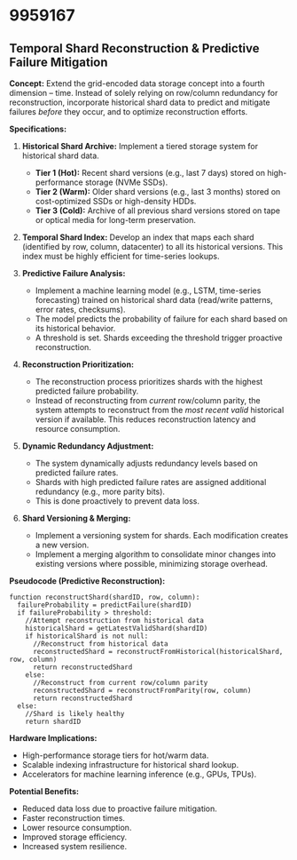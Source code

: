 # 9959167

## Temporal Shard Reconstruction & Predictive Failure Mitigation

**Concept:** Extend the grid-encoded data storage concept into a fourth dimension – time. Instead of solely relying on row/column redundancy for reconstruction, incorporate historical shard data to predict and mitigate failures *before* they occur, and to optimize reconstruction efforts.

**Specifications:**

1.  **Historical Shard Archive:** Implement a tiered storage system for historical shard data. 
    *   **Tier 1 (Hot):**  Recent shard versions (e.g., last 7 days) stored on high-performance storage (NVMe SSDs).
    *   **Tier 2 (Warm):**  Older shard versions (e.g., last 3 months) stored on cost-optimized SSDs or high-density HDDs.
    *   **Tier 3 (Cold):**  Archive of all previous shard versions stored on tape or optical media for long-term preservation.

2.  **Temporal Shard Index:**  Develop an index that maps each shard (identified by row, column, datacenter) to all its historical versions.  This index must be highly efficient for time-series lookups.

3.  **Predictive Failure Analysis:** 
    *   Implement a machine learning model (e.g., LSTM, time-series forecasting) trained on historical shard data (read/write patterns, error rates, checksums).
    *   The model predicts the probability of failure for each shard based on its historical behavior. 
    *   A threshold is set. Shards exceeding the threshold trigger proactive reconstruction.

4.  **Reconstruction Prioritization:**
    *   The reconstruction process prioritizes shards with the highest predicted failure probability.
    *   Instead of reconstructing from *current* row/column parity, the system attempts to reconstruct from the *most recent valid* historical version if available. This reduces reconstruction latency and resource consumption.

5.  **Dynamic Redundancy Adjustment:**
    *   The system dynamically adjusts redundancy levels based on predicted failure rates. 
    *   Shards with high predicted failure rates are assigned additional redundancy (e.g., more parity bits). 
    *   This is done proactively to prevent data loss.

6.  **Shard Versioning & Merging:**
    *   Implement a versioning system for shards. Each modification creates a new version.
    *   Implement a merging algorithm to consolidate minor changes into existing versions where possible, minimizing storage overhead.

**Pseudocode (Predictive Reconstruction):**

```
function reconstructShard(shardID, row, column):
  failureProbability = predictFailure(shardID)
  if failureProbability > threshold:
    //Attempt reconstruction from historical data
    historicalShard = getLatestValidShard(shardID)
    if historicalShard is not null:
      //Reconstruct from historical data
      reconstructedShard = reconstructFromHistorical(historicalShard, row, column)
      return reconstructedShard
    else:
      //Reconstruct from current row/column parity
      reconstructedShard = reconstructFromParity(row, column)
      return reconstructedShard
  else:
    //Shard is likely healthy
    return shardID
```

**Hardware Implications:**

*   High-performance storage tiers for hot/warm data.
*   Scalable indexing infrastructure for historical shard lookup.
*   Accelerators for machine learning inference (e.g., GPUs, TPUs).

**Potential Benefits:**

*   Reduced data loss due to proactive failure mitigation.
*   Faster reconstruction times.
*   Lower resource consumption.
*   Improved storage efficiency.
*   Increased system resilience.